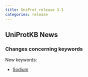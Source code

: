 ```yaml
---
title: UniProt release 3.3
categories: release
---
```


## UniProtKB News

### Changes concerning keywords

New keywords:

-   [Sodium](http://www.uniprot.org/keywords/KW-0915)
